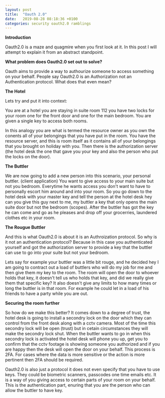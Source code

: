 ```yaml
---
layout: post
title:  "Oauth 2.0"
date:   2019-08-28 08:18:36 +0100
categories: security oauth2.0 ramblings
---
```


**Introduction**

Oauth2.0 is a maze and quagmire when you first look at it. In this post I will attempt to explain it from an abstract standpoint.

**What problem does Oauth2.0 set out to solve?**

Oauth aims to provide a way to authourize someone to access something on your behalf. People say Oauth2.0 is an Authorization not an Authentication protocol. What does that even mean? 


**The Hotel**

Lets try and put it into context:

You are at a hotel you are staying in suite room 112 you have two locks for your room one for the front door and one for the main bedroom. You are given a single key to access both rooms.

In this analogy you are what is termed the resource owner as you own the conents all of your belongings that you have put in the room. You have the resource server, and this is room itself as it contains all of your belongings that you brought on holiday with you. Then there is the authorization server (the hotel desk the one that gave you your key and also the person who put the locks on the door). 

**The Buttler**

We are now going to add a new person into this scenario, your personal buttler. (client application) You want to give access to your main suite but not you bedroom. Everytime he wants access you don't want to have to personally escort him around and into your room. So you go down to the hotel desk with your master key and tell the person at the hotel desk hey can you give this guy next to me, my buttler a key that only opens the main suite door but not the bedroom (scopes). After the buttler has got the key he can come and go as he pleases and drop off your grocerries, laundered clothes etc in your room.


**The Rougue Buttler**

And this is what Oauth2.0 is about it is an Authroization protocol. So why is it not an authentication protocol? Because in this case you authenticated yourself and got the authorization server to provide a key that the buttler can use to go into your suite but not your bedroom.

Lets say for example your buttler was a little bit rouge, and he decided hey I am going to contract out a load of buttlers who will do my job for me and then give them my key to the room. The room will open the door to whoever holds that key, it doesn't tell us who holds that key, and did we really give them that specific key? It also doesn't give any limits to how many times or long the buttler is in that room. For example he could let in a load of his friends to have a party while you are out. 

**Securing the room further**

So how do we make this better? It comes down to a degree of trust, the hotel desk is going to install a secondry lock on the door which they can control from the front desk along with a cctv camera. Most of the time this secondry lock will be open (trust) but in cetain circumstances they will make the secondry lock shut. When the buttler wants to go in when this secondry lock is activated the hotel desk will phone you up, get you to confirm that the cctv footage is showing someone you authorized and if you are happy then the desk will open the door on your behalf. This process is 2FA. For cases where the data is more sensitive or the action is more pertinent then 2FA should be required.

Oauth2.0 is also just a protocol it does not even specify that you have to use keys. They could be biometric scanners, passcodes one time emails etc. It is a way of you giving access to certain parts of your room on your behalf. This is the authentication part, enuring that you are the person who can allow the buttler to have key. 